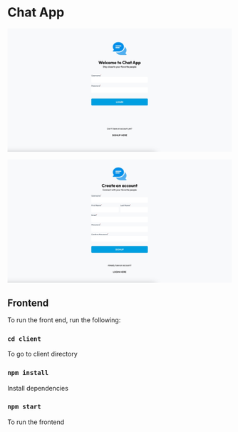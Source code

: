 # Chat App

![Screenshot login](client/public/login.jpeg)

![Screenshot - signup](client/public/signup.jpeg)

## Frontend

To run the front end, run the following:

### `cd client`

To go to client directory

### `npm install`

Install dependencies

### `npm start`

To run the frontend
